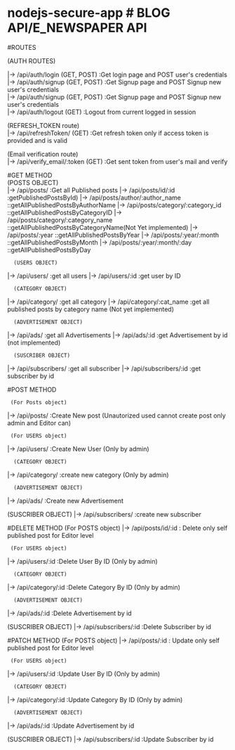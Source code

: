 ﻿# nodejs-secure-app # BLOG API/E_NEWSPAPER API

#ROUTES

  (AUTH ROUTES)

   |-> /api/auth/login (GET, POST)     :Get login page and POST user's credentials  <br />
   |-> /api/auth/signup (GET, POST)     :Get Signup page and POST Signup new user's credentials  <br />
   |-> /api/auth/signup (GET, POST)     :Get Signup page and POST Signup new user's credentials  <br />
   |-> /api/auth/logout (GET)           :Logout from current logged in session <br />


  (REFRESH_TOKEN route)  <br />
   |-> /api/refreshToken/ (GET)         :Get refresh token only if access token is provided and is valid  <br />

   (Email verification route)  <br />
   |-> /api/verify_email/:token (GET)   :Get sent token from user's mail and verify <br />

   
 
  #GET METHOD  <br />
   (POSTS OBJECT)  <br />
 |-> /api/posts/                        :Get all Published posts
 |-> /api/posts/id/:id                  :getPublishedPostsById)
 |-> /api/posts/author/:author_name     ::getAllPublishedPostsByAuthorName
 |-> /api/posts/category/:category_id   ::getAllPublishedPostsByCategoryID
 |-> /api/posts/category/:category_name ::getAllPublishedPostsByCategoryName(Not Yet implemented)
 |-> /api/posts/:year                   ::getAllPublishedPostsByYear
 |-> /api/posts/:year/:month            ::getAllPublishedPostsByMonth
 |-> /api/posts/:year/:month/:day       ::getAllPublishedPostsByDay
 
      (USERS OBJECT)
 |-> /api/users/                        :get all users
 |-> /api/users/:id                	:get user by ID


      (CATEGORY OBJECT)
 |-> /api/category/              	:get all category
 |-> /api/category/:cat_name            :get all published posts by category name (Not yet implemented)


      (ADVERTISEMENT OBJECT)
 |-> /api/ads/                   	:get all Advertisements 
 |-> /api/ads/:id               	:get Advertisement by id (not implemented)


      (SUSCRIBER OBJECT)
 |-> /api/subscribers/          	:get all subscriber 
 |-> /api/subscribers/:id        	:get subscriber by id 


#POST METHOD

     (For Posts object)
 |-> /api/posts/                        :Create New post (Unautorized used cannot create post only admin and Editor can)
 
     (For USERS object)
 |-> /api/users/                        :Create New User (Only by admin)

      (CATEGORY OBJECT)
 |-> /api/category/                     :create new category (Only by admin)

      (ADVERTISEMENT OBJECT)
 |-> /api/ads/                          :Create new Advertisement 


   (SUSCRIBER OBJECT)
 |-> /api/subscribers/                  :create new subscriber 


#DELETE METHOD
     (For POSTS object)
 |-> /api/posts/id/:id                  : Delete only self published post for Editor level
 
     (For USERS object)
 |-> /api/users/:id                     :Delete User By ID (Only by admin)


      (CATEGORY OBJECT)
 |-> /api/category/:id                  :Delete Category By ID (Only by admin)


      (ADVERTISEMENT OBJECT)
 |-> /api/ads/:id                       :Delete Advertisement by id 



 (SUSCRIBER OBJECT)
 |-> /api/subscribers/:id               :Delete Subscriber by id



#PATCH METHOD
     (For POSTS object)
 |-> /api/posts/:id                     : Update only self published post for Editor level

     (For USERS object)
 |-> /api/users/:id                     :Update User By ID (Only by admin)

      (CATEGORY OBJECT)
 |-> /api/category/:id                  :Update Category By ID (Only by admin)

      (ADVERTISEMENT OBJECT)
 |-> /api/ads/:id                       :Update Advertisement by id 

 (SUSCRIBER OBJECT)
 |-> /api/subscribers/:id               :Update Subscriber by id








